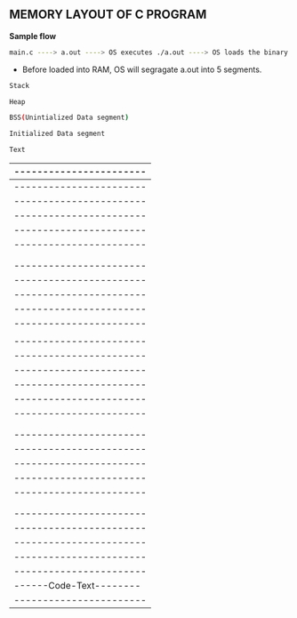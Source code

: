 ## MEMORY LAYOUT OF C PROGRAM

**Sample flow**
```bash
main.c ----> a.out ----> OS executes ./a.out ----> OS loads the binary into the RAM
```
* Before loaded into RAM, OS will segragate a.out into 5 segments.
```bash
Stack

Heap

BSS(Unintialized Data segment)

Initialized Data segment

Text
```

|-----------------------|
|-----------------------|
|-----------------------|
|-----------------------|
|-----------------------|
|-----------------------|
|-----------------------|
|                       |
|                       |
|-----------------------|
|-----------------------|
|-----------------------|
|-----------------------|
|-----------------------|
|                       |
|-----------------------|
|-----------------------|
|-----------------------|
|-----------------------|
|-----------------------|
|-----------------------|
|                       |
|                       |
|-----------------------|
|-----------------------|
|-----------------------|
|-----------------------|
|-----------------------|
|                       |
|                       |
|-----------------------|
|-----------------------|
|-----------------------|
|-----------------------|
|-----------------------|
|------Code-Text--------|
|-----------------------|------> Lowest Memory